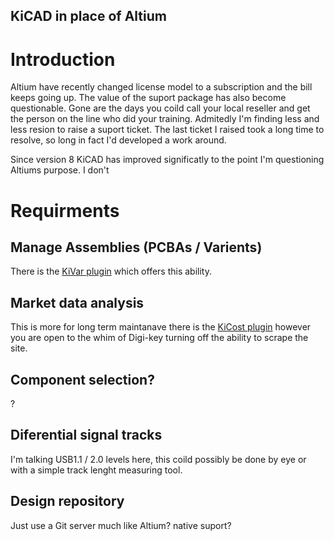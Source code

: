 KiCAD in place of Altium
---

# Introduction
Altium have recently changed license model to a subscription and the bill keeps going up. The value of the suport package has also become questionable. Gone are the days you coild call your local reseller and get the person on the line who did your training. Admitedly I'm finding less and less resion to raise a suport ticket. The last ticket I raised took a long time to resolve, so long in fact I'd developed a work around.

Since version 8 KiCAD has improved significatly to the point I'm questioning Altiums purpose. I don't 

# Requirments

## Manage Assemblies (PCBAs / Varients)
There is the [KiVar plugin](https://github.com/markh-de/KiVar) which offers this ability. 

## Market data analysis
This is more for long term maintanave there is the [KiCost plugin](https://github.com/xesscorp/KiCost) however you are open to the whim of Digi-key turning off the ability to scrape the site.


## Component selection?
?

## Diferential signal tracks
I'm talking USB1.1 / 2.0 levels here, this coild possibly be done by eye or with a simple track lenght measuring tool.

## Design repository
Just use a Git server much like Altium? native suport?